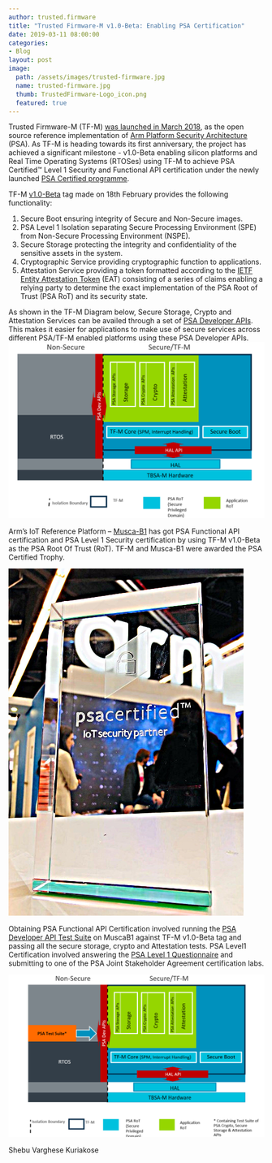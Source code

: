 ```yaml
---
author: trusted.firmware
title: "Trusted Firmware-M v1.0-Beta: Enabling PSA Certification"
date: 2019-03-11 08:00:00
categories:
- Blog
layout: post
image:
  path: /assets/images/trusted-firmware.jpg
  name: trusted-firmware.jpg
  thumb: TrustedFirmware-Logo_icon.png
  featured: true
---
```

Trusted Firmware-M (TF-M) [was launched in March 2018](https://community.arm.com/iot/b/blog/posts/the-next-step-for-psa-and-a-secure-iot-future), as the open source reference implementation of [Arm Platform Security Architecture](https://www.arm.com/why-arm/architecture/platform-security-architecture/psa-resources) (PSA). As TF-M is heading towards its first anniversary, the project has achieved a significant milestone - v1.0-Beta enabling silicon platforms and Real Time Operating Systems (RTOSes) using TF-M to achieve PSA Certified™ Level 1 Security and Functional API certification under the newly launched [PSA Certified programme](https://psacertified.org/).

TF-M [v1.0-Beta](https://git.trustedfirmware.org/trusted-firmware-m.git/tag/?h=v1.0-beta) tag made on 18th February provides the following functionality: 

1. Secure Boot ensuring integrity of Secure and Non-Secure images. 
2. PSA Level 1 Isolation separating Secure Processing Environment (SPE) from Non-Secure Processing Environment (NSPE).
3. Secure Storage protecting the integrity and confidentiality of the sensitive assets in the system.
4. Cryptographic Service providing cryptographic function to applications. 
5. Attestation Service providing a token formatted according to the [IETF Entity Attestation Token](https://tools.ietf.org/html/draft-mandyam-eat-00) (EAT) consisting of a series of claims enabling a relying party to determine the exact implementation of the PSA Root of Trust (PSA RoT) and its security state.

As shown in the TF-M Diagram below, Secure Storage, Crypto and Attestation Services can be availed through a set of [PSA Developer APIs](https://pages.arm.com/PSA-APIs?_ga=2.20089022.766593894.1551711867-677364771.1536847751). This makes it easier for applications to make use of secure services across different PSA/TF-M enabled platforms using these PSA Developer APIs.
![TF-M](/assets/images/blog/tf.png)

Arm’s IoT Reference Platform – [Musca-B1](https://developer.arm.com/products/system-design/development-boards/iot-test-chips-and-boards/musca-b-test-chip-board) has got PSA Functional API certification and PSA Level 1 Security certification by using TF-M v1.0-Beta as the PSA Root Of Trust (RoT). TF-M and Musca-B1 were awarded the PSA Certified Trophy.

![PSA Trophy](/assets/images/blog/cert.jpg)

Obtaining PSA Functional API Certification involved running the [PSA Developer API Test Suite](https://github.com/ARM-software/psa-arch-tests/tree/ew_beta0/api-tests/dev_apis) on MuscaB1 against TF-M v1.0-Beta tag and passing all the secure storage, crypto and Attestation tests. PSA Level1 Certification involved answering the [PSA Level 1 Questionnaire](https://psacertified.org/wp-content/uploads/2019/02/JSADEN001-PSA_Certified_Level_1-1.0Web.pdf) and submitting to one of the PSA Joint Stakeholder Agreement certification labs.

![PSA Test Suite run against PSA Dev. APIs in TF-M](/assets/images/blog/tf_test.png)

Shebu Varghese Kuriakose
